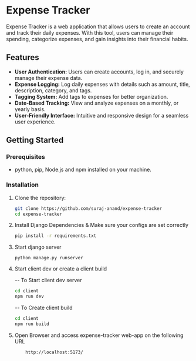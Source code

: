 # Expense Tracker

Expense Tracker is a web application that allows users to create an account and track their daily expenses. With this tool, users can manage their spending, categorize expenses, and gain insights into their financial habits.

## Features

- **User Authentication:** Users can create accounts, log in, and securely manage their expense data.
- **Expense Logging:** Log daily expenses with details such as amount, title, description, category, and tags.
- **Tagging System:** Add tags to expenses for better organization.
- **Date-Based Tracking:** View and analyze expenses on a monthly, or yearly basis.
- **User-Friendly Interface:** Intuitive and responsive design for a seamless user experience.


## Getting Started

### Prerequisites

- python, pip, Node.js and npm installed on your machine.

### Installation

1. Clone the repository:

   ```bash
   git clone https://github.com/suraj-anand/expense-tracker
   cd expense-tracker

2. Install Django Dependencies & Make sure your configs are set correctly
   
   ```bash
   pip install -r requirements.txt

3. Start django server

    ```
    python manage.py runserver

4. Start client dev or create a client build

    -- To Start client dev server
    ```bash
    cd client
    npm run dev
    ```

    -- To Create client build
    
    ```bash
    cd client
    npm run build
    ```

5. Open Browser and access expense-tracker web-app on the following URL
    
    ```
        http://localhost:5173/
    ```